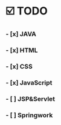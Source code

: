 
# ☑️ TODO
<!-- ### :pencil2: STUDY -->

### - [x] JAVA
### - [x] HTML
### - [x] CSS
### - [x] JavaScript
### - [ ] JSP&Servlet
### - [ ] Springwork